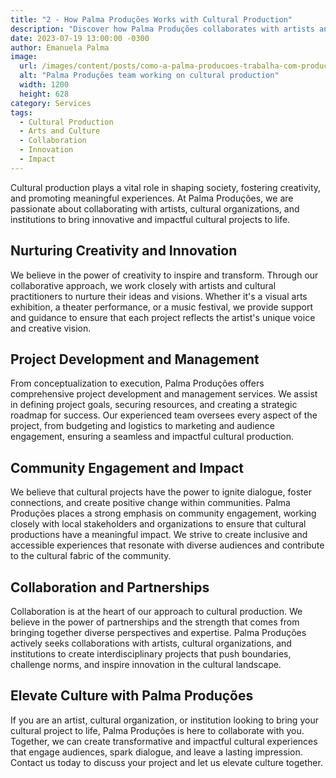 ```yaml
---
title: "2 - How Palma Produções Works with Cultural Production"
description: "Discover how Palma Produções collaborates with artists and cultural organizations to bring innovative and impactful cultural projects to life."
date: 2023-07-19 13:00:00 -0300
author: Emanuela Palma
image:
  url: /images/content/posts/como-a-palma-producoes-trabalha-com-producao-cultural.jpg
  alt: "Palma Produções team working on cultural production"
  width: 1200
  height: 628
category: Services
tags:
  - Cultural Production
  - Arts and Culture
  - Collaboration
  - Innovation
  - Impact
---
```


Cultural production plays a vital role in shaping society, fostering creativity, and promoting meaningful experiences. At Palma Produções, we are passionate about collaborating with artists, cultural organizations, and institutions to bring innovative and impactful cultural projects to life.

## Nurturing Creativity and Innovation

We believe in the power of creativity to inspire and transform. Through our collaborative approach, we work closely with artists and cultural practitioners to nurture their ideas and visions. Whether it's a visual arts exhibition, a theater performance, or a music festival, we provide support and guidance to ensure that each project reflects the artist's unique voice and creative vision.

## Project Development and Management

From conceptualization to execution, Palma Produções offers comprehensive project development and management services. We assist in defining project goals, securing resources, and creating a strategic roadmap for success. Our experienced team oversees every aspect of the project, from budgeting and logistics to marketing and audience engagement, ensuring a seamless and impactful cultural production.

## Community Engagement and Impact

We believe that cultural projects have the power to ignite dialogue, foster connections, and create positive change within communities. Palma Produções places a strong emphasis on community engagement, working closely with local stakeholders and organizations to ensure that cultural productions have a meaningful impact. We strive to create inclusive and accessible experiences that resonate with diverse audiences and contribute to the cultural fabric of the community.

## Collaboration and Partnerships

Collaboration is at the heart of our approach to cultural production. We believe in the power of partnerships and the strength that comes from bringing together diverse perspectives and expertise. Palma Produções actively seeks collaborations with artists, cultural organizations, and institutions to create interdisciplinary projects that push boundaries, challenge norms, and inspire innovation in the cultural landscape.

## Elevate Culture with Palma Produções

If you are an artist, cultural organization, or institution looking to bring your cultural project to life, Palma Produções is here to collaborate with you. Together, we can create transformative and impactful cultural experiences that engage audiences, spark dialogue, and leave a lasting impression. Contact us today to discuss your project and let us elevate culture together.
